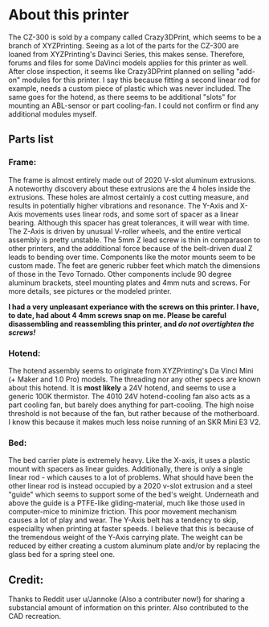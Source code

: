# About this printer

The CZ-300 is sold by a company called Crazy3DPrint, which seems to be a branch of XYZPrinting. Seeing as a lot of the parts for the CZ-300 are loaned from XYZPrinting's Davinci Series, this makes sense. Therefore, forums and files for some DaVinci models applies for this printer as well. After close inspection, it seems like Crazy3DPrint planned on selling "add-on" modules for this printer. I say this because fitting a second linear rod for example, needs a custom piece of plastic which was never included. The same goes for the hotend, as there seems to be additional "slots" for mounting an ABL-sensor or part cooling-fan. I could not confirm or find any additional modules myself. 

## Parts list 
### Frame: 
The frame is almost entirely made out of 2020 V-slot aluminum extrusions. A noteworthy discovery about these extrusions are the 4 holes inside the extrusions. These holes are almost certainly a cost cutting measure, and results in potentially higher vibrations and resonance. The Y-Axis and X-Axis movements uses linear rods, and some sort of spacer as a linear bearing. Although this spacer has great tolerances, it will wear with time. The Z-Axis is driven by unusual V-roller wheels, and the entire vertical assembly is pretty unstable. The 5mm Z lead screw is thin in comparason to other printers, and the addditional force because of the belt-driven dual Z leads to bending over time. Components like the motor mounts seem to be custom made. The feet are generic rubber feet which match the dimensions of those in the Tevo Tornado. Other components include 90 degree aluminum brackets, steel mounting plates and 4mm nuts and screws. For more details, see pictures or the modeled printer. 

**I had a very unpleasant experiance with the screws on this printer. I have, to date, had about 4 4mm screws snap on me. Please be careful disassembling and reassembling this printer, and _do not overtighten the screws!_**

### Hotend:
The hotend assembly seems to originate from XYZPrinting's Da Vinci Mini (+ Maker and 1.0 Pro) models. The threading nor any other specs are known about this hotend. It is **most likely** a 24V hotend, and seems to use a generic 100K thermistor. The 4010 24V hotend-cooling fan also acts as a part cooling fan, but barely does anything for part-cooling. The high noise threshold is not because of the fan, but rather because of the motherboard. I know this because it makes much less noise running of an SKR Mini E3 V2. 

### Bed: 
The bed carrier plate is extremely heavy. Like the X-axis, it uses a plastic mount with spacers as linear guides. Additionally, there is only a single linear rod - which causes to a lot of problems. What should have been the other linear rod is instead occupied by a 2020 v-slot extrusion and a steel "guide" which seems to support some of the bed's weight. Underneath and above the guide is a PTFE-like gliding-material, much like those used in computer-mice to minimize friction. This poor movement mechanism causes a lot of play and wear. The Y-Axis belt has a tendency to skip, especiallty when printing at faster speeds. I believe that this is because of the tremendous weight of the Y-Axis carrying plate. The weight can be reduced by either creating a custom aluminum plate and/or by replacing the glass bed for a spring steel one. 

## Credit: 
Thanks to Reddit user u/Jannoke (Also a contributer now!) for sharing a substancial amount of information on this printer. Also contributed to the CAD recreation. 
